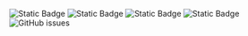 ![Static Badge](https://img.shields.io/badge/blacklists-60-000000) ![Static Badge](https://img.shields.io/badge/blacklisted-2894212-cc0000) ![Static Badge](https://img.shields.io/badge/whitelisted-2242-00CC00) ![Static Badge](https://img.shields.io/badge/streaming_blacklist-28106-000000) ![GitHub issues](https://img.shields.io/github/issues/fabriziosalmi/blacklists)

